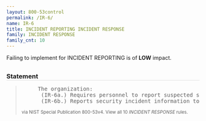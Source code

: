 ```yaml
---
layout: 800-53control
permalink: /IR-6/
name: IR-6
title: INCIDENT REPORTING INCIDENT RESPONSE
family: INCIDENT RESPONSE
family_cnt: 10
---
```

<p class="text-info">Failing to implement for INCIDENT REPORTING is of <b>LOW</b> impact.</p>

<h3 style="border-bottom:1px solid #ddd;margin:30px 0 8px 0;">Statement</h3>
<blockquote>
<pre>     The organization: 
      (IR-6a.) Requires personnel to report suspected security incidents to the organizational incident response capability within [Assignment: organization-defined time period]; and 
      (IR-6b.) Reports security incident information to [Assignment: organization-defined authorities]. 
</pre>
<p><small>via NIST Special Publication 800-53v4. View all 10 <i>INCIDENT RESPONSE</i> rules. <a href="/cce/ssg/group/$Group_id"><span class="glyphicon glyphicon-link"></span></a> </small></p>
</blockquote>

